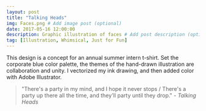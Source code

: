 ```yaml
---
layout: post
title: "Talking Heads"
img: Faces.png # Add image post (optional)
date: 2017-05-16 12:00:00 
description: Graphic illustration of faces # Add post description (optional)
tag: [Illustration, Whimsical, Just for Fun]
---
```


This design is a concept for an annual summer intern t-shirt.  Set the corporate blue color palette, the themes of the hand-drawn illustration are collaboration and unity.  I vectorized my ink drawing, and then added color with Adobe Illustrator.

> "There's a party in my mind, and I hope it never stops / There's a party up there all the time, and they'll party until they drop." <cite>- Talking Heads</cite>